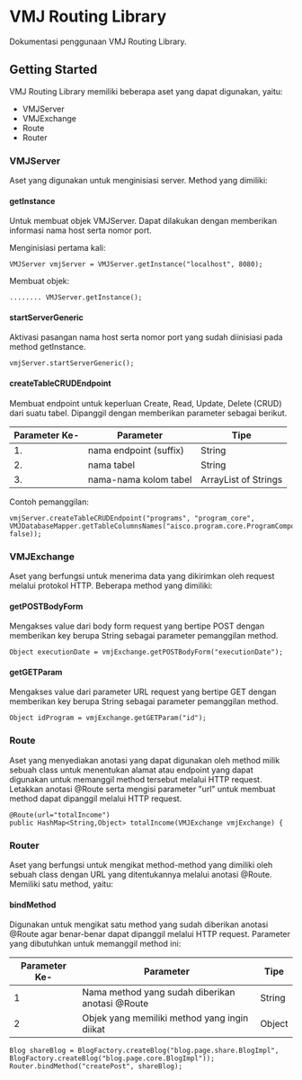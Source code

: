 # VMJ Routing Library

Dokumentasi penggunaan VMJ Routing Library.

## Getting Started

VMJ Routing Library memiliki beberapa aset yang dapat digunakan, yaitu:

- VMJServer
- VMJExchange
- Route
- Router

### VMJServer

Aset yang digunakan untuk menginisiasi server. Method yang dimiliki:

#### getInstance

Untuk membuat objek VMJServer. Dapat dilakukan dengan memberikan informasi nama host serta nomor port.

Menginisiasi pertama kali:

```
VMJServer vmjServer = VMJServer.getInstance("localhost", 8080);
```

Membuat objek:

```
........ VMJServer.getInstance();
```

#### startServerGeneric

Aktivasi pasangan nama host serta nomor port yang sudah diinisiasi pada method getInstance.

```
vmjServer.startServerGeneric();
```

#### createTableCRUDEndpoint

Membuat endpoint untuk keperluan Create, Read, Update, Delete (CRUD) dari suatu tabel. Dipanggil dengan memberikan parameter sebagai berikut.

| Parameter Ke- | Parameter      | Tipe       |
|---------------|----------------|------------|
|1.| nama endpoint (suffix) | String     |
|2.| nama tabel     | String     |
|3.| nama-nama kolom tabel | ArrayList of Strings |

Contoh pemanggilan:

```
vmjServer.createTableCRUDEndpoint("programs", "program_core", VMJDatabaseMapper.getTableColumnsNames("aisco.program.core.ProgramComponent", false));
```

### VMJExchange

Aset yang berfungsi untuk menerima data yang dikirimkan oleh request melalui protokol HTTP. Beberapa method yang dimiliki:

#### getPOSTBodyForm

Mengakses value dari body form request yang bertipe POST dengan memberikan key berupa String sebagai parameter pemanggilan method.

```
Object executionDate = vmjExchange.getPOSTBodyForm("executionDate");
```
#### getGETParam

Mengakses value dari parameter URL request yang bertipe GET dengan memberikan key berupa String sebagai parameter pemanggilan method.

```
Object idProgram = vmjExchange.getGETParam("id");
```

### Route

Aset yang menyediakan anotasi yang dapat digunakan oleh method milik sebuah class untuk menentukan alamat atau endpoint yang dapat digunakan untuk memanggil method tersebut melalui HTTP request. Letakkan anotasi @Route serta mengisi parameter "url" untuk membuat method dapat dipanggil melalui HTTP request.

```
@Route(url="totalIncome")
public HashMap<String,Object> totalIncome(VMJExchange vmjExchange) {
```

### Router

Aset yang berfungsi untuk mengikat method-method yang dimiliki oleh sebuah class dengan URL yang ditentukannya melalui anotasi @Route. Memiliki satu method, yaitu:

#### bindMethod

Digunakan untuk mengikat satu method yang sudah diberikan anotasi @Route agar benar-benar dapat dipanggil melalui HTTP request. Parameter yang dibutuhkan untuk memanggil method ini:

| Parameter Ke- | Parameter      | Tipe       |
|---------------|----------------|------------|
|1|Nama method yang sudah diberikan anotasi @Route | String|
|2|Objek yang memiliki method yang ingin diikat| Object |

```
Blog shareBlog = BlogFactory.createBlog("blog.page.share.BlogImpl", BlogFactory.createBlog("blog.page.core.BlogImpl"));
Router.bindMethod("createPost", shareBlog);
```


